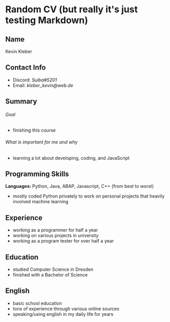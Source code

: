 # Random CV (but really it's just testing Markdown)
## Name
Kevin Kleber
## Contact Info
* Discord: _Suiba#5201_
* Email: _kleber_kevin@web.de_
## Summary 
###### Goal
* finishing this course 
###### What is important for me and why
* learning a lot about developing, coding, and JavaScript
## Programming Skills
**Languages:** Python, Java, ABAP, Javascript, C++ (from best to worst)
* mostly coded Python privately to work on personal projects that heavily involved machine learning
## Experience
* working as a programmer for half a year
* working on various projects in university
* working as a program tester for over half a year
## Education 
* studied Computer Science in Dresden
* finished with a Bachelor of Science
## English
* basic school education
* tons of experience through various online sources
* speaking/using english in my daily life for years
